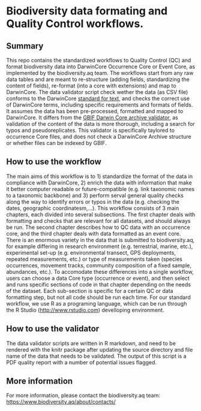 # Biodiversity data formating and Quality Control workflows. 

## Summary
This repo contains the standardized workflows to Quality Control (QC) and format biodiversity data into DarwinCore Occurrence Core or Event Core, as implemented by the biodiversity.aq team. The workflows start from any raw data tables and are meant to re-structure (adding fields, standardizing the content of fields), re-format (into a core with extensions) and map to DarwinCore. 
The data validator script check wether the data (as CSV file) conforms to the DarwinCore [standard for text](https://dwc.tdwg.org/text/), and checks the correct use of DarwinCore terms, including specific requirements and formats of fields. It assumes the data has been pre-processed, formatted and mapped to DarwinCore. It differs from the [GBIF Darwin Core archive validator](https://www.gbif.org/tools/data-validator/about), as validation of the content of the data is more thorough, including a search for typos and pseudoreplicates. This validator is specifically taylored to occurrence Core files, and does not check a DarwinCore Archive structure or whether files can be indexed by GBIF.


## How to use the workflow
The main aims of this workflow is to 1) standardize the format of the data in compliance with DarwinCore, 2) enrich the data with information that make it better computer readable or future-compatible (e.g. link taxonomic names to a taxonomic backbone) and 3) perform serval general quality checks along the way to identify errors or typos in the data (e.g. checking the dates, geographic coordinatesm,...). This workflow consists of 3 main chapters, each divided into several subsections. The first chapter deals with formatting and checks that are relevant for all datasets, and should always be run. The second chapter describes how to QC data with an occurrence core, and the third chapter deals with data formatted as an event core.
There is an enormous variety in the data that is submitted to biodiversity.aq, for example differing in research environment (e.g. terrestrial, marine, etc.), experimental set-up (e.g. environmental transect, GPS deployments, repeated measurements, etc.) or type of measurements taken (species occurrences, movement tracks, community composition of a fixed sample, abundances, etc.). To accomodate these differences into a single workflow, users can choose a data Core type (occurrence or event), and then select and runs specific sections of code in that chapter depending on the needs of the dataset. Each sub-section is specific for a certain QC or data formatting step, but not all code should be run each time. For our standard workflow, we use R as a programing language, which can be run through the R Studio (http://www.rstudio.com) develloping environment.

## How to use the validator
The data validator scripts are written in R markdown, and need to be rendered with the knitr package after updating the source directory and file name of the data that needs to be validated. The output of this script is a PDF quality report with a number of potential issues flagged.

## More information
For more information, please contact the biodiversity.aq team:  https://www.biodiversity.aq/about/contacts/

